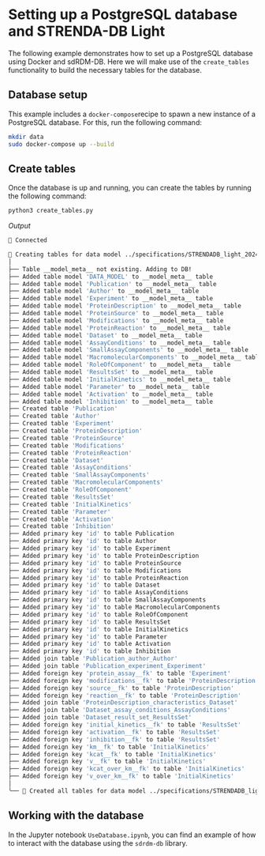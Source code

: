 # Setting up a PostgreSQL database and STRENDA-DB Light

The following example demonstrates how to set up a PostgreSQL database using Docker and sdRDM-DB. Here we will make use of the `create_tables` functionality to build the necessary tables for the database.

## Database setup

This example includes a `docker-compose`recipe to spawn a new instance of a PostgreSQL database. For this, run the following command:

```bash
mkdir data
sudo docker-compose up --build
```

## Create tables

Once the database is up and running, you can create the tables by running the following command:

```bash
python3 create_tables.py
```

_Output_

```bash
🎉 Connected

🚀 Creating tables for data model ../specifications/STRENDADB_light_20240208.md
│
├── Table __model_meta__ not existing. Adding to DB!
├── Added table model 'DATA_MODEL' to __model_meta__ table
├── Added table model 'Publication' to __model_meta__ table
├── Added table model 'Author' to __model_meta__ table
├── Added table model 'Experiment' to __model_meta__ table
├── Added table model 'ProteinDescription' to __model_meta__ table
├── Added table model 'ProteinSource' to __model_meta__ table
├── Added table model 'Modifications' to __model_meta__ table
├── Added table model 'ProteinReaction' to __model_meta__ table
├── Added table model 'Dataset' to __model_meta__ table
├── Added table model 'AssayConditions' to __model_meta__ table
├── Added table model 'SmallAssayComponents' to __model_meta__ table
├── Added table model 'MacromolecularComponents' to __model_meta__ table
├── Added table model 'RoleOfComponent' to __model_meta__ table
├── Added table model 'ResultsSet' to __model_meta__ table
├── Added table model 'InitialKinetics' to __model_meta__ table
├── Added table model 'Parameter' to __model_meta__ table
├── Added table model 'Activation' to __model_meta__ table
├── Added table model 'Inhibition' to __model_meta__ table
├── Created table 'Publication'
├── Created table 'Author'
├── Created table 'Experiment'
├── Created table 'ProteinDescription'
├── Created table 'ProteinSource'
├── Created table 'Modifications'
├── Created table 'ProteinReaction'
├── Created table 'Dataset'
├── Created table 'AssayConditions'
├── Created table 'SmallAssayComponents'
├── Created table 'MacromolecularComponents'
├── Created table 'RoleOfComponent'
├── Created table 'ResultsSet'
├── Created table 'InitialKinetics'
├── Created table 'Parameter'
├── Created table 'Activation'
├── Created table 'Inhibition'
├── Added primary key 'id' to table Publication
├── Added primary key 'id' to table Author
├── Added primary key 'id' to table Experiment
├── Added primary key 'id' to table ProteinDescription
├── Added primary key 'id' to table ProteinSource
├── Added primary key 'id' to table Modifications
├── Added primary key 'id' to table ProteinReaction
├── Added primary key 'id' to table Dataset
├── Added primary key 'id' to table AssayConditions
├── Added primary key 'id' to table SmallAssayComponents
├── Added primary key 'id' to table MacromolecularComponents
├── Added primary key 'id' to table RoleOfComponent
├── Added primary key 'id' to table ResultsSet
├── Added primary key 'id' to table InitialKinetics
├── Added primary key 'id' to table Parameter
├── Added primary key 'id' to table Activation
├── Added primary key 'id' to table Inhibition
├── Added join table 'Publication_author_Author'
├── Added join table 'Publication_experiment_Experiment'
├── Added foreign key 'protein_assay__fk' to table 'Experiment'
├── Added foreign key 'modifications__fk' to table 'ProteinDescription'
├── Added foreign key 'source__fk' to table 'ProteinDescription'
├── Added foreign key 'reaction__fk' to table 'ProteinDescription'
├── Added join table 'ProteinDescription_characteristics_Dataset'
├── Added join table 'Dataset_assay_conditions_AssayConditions'
├── Added join table 'Dataset_result_set_ResultsSet'
├── Added foreign key 'initial_kinetics__fk' to table 'ResultsSet'
├── Added foreign key 'activation__fk' to table 'ResultsSet'
├── Added foreign key 'inhibition__fk' to table 'ResultsSet'
├── Added foreign key 'km__fk' to table 'InitialKinetics'
├── Added foreign key 'kcat__fk' to table 'InitialKinetics'
├── Added foreign key 'v__fk' to table 'InitialKinetics'
├── Added foreign key 'kcat_over_km__fk' to table 'InitialKinetics'
├── Added foreign key 'v_over_km__fk' to table 'InitialKinetics'
│
╰── 🎉 Created all tables for data model ../specifications/STRENDADB_light_20240208.md
```

## Working with the database

In the Jupyter notebook `UseDatabase.ipynb`, you can find an example of how to interact with the database using the `sdrdm-db` library.
